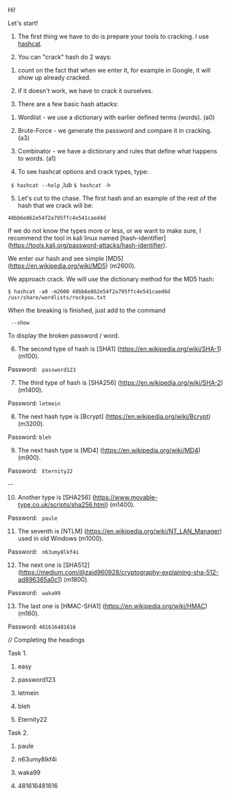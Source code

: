 Hi!

Let's start!

1. The first thing we have to do is prepare your tools to cracking. I use [hashcat](https://hashcat.net/hashcat/).

2. You can "crack" hash do 2 ways:

1) count on the fact that when we enter it, for example in Google, it will show up already cracked.

2) if it doesn't work, we have to crack it ourselves.

3. There are a few basic hash attacks:

1) Wordlist - we use a dictionary with earlier defined terms (words). (a0)

2) Brute-Force - we generate the password and compare it in cracking. (a3)

3) Combinator - we have a dictionary and rules that define what happens to words. (a1)

4. To see hashcat options and crack types, type:

``` $ hashcat --help``` ,lub ``` $ hashcat -h ```

5. Let's cut to the chase. The first hash and an example of the rest of the hash that we crack will be:

``` 48bb6e862e54f2a795ffc4e541caed4d ```

If we do not know the types more or less, or we want to make sure, I recommend the tool
in kali linux named [hash-identifier] (https://tools.kali.org/password-attacks/hash-identifier).

We enter our hash and see simple [MD5] (https://en.wikipedia.org/wiki/MD5) (m2600).

We approach crack. We will use the dictionary method for the MD5 hash:

```$ hashcat -a0 -m2600 48bb6e862e54f2a795ffc4e541caed4d /usr/share/wordlists/rockyou.txt```

When the breaking is finished, just add to the command

``` --show```

To display the broken password / word.

6. The second type of hash is [SHA1] (https://en.wikipedia.org/wiki/SHA-1) (m100).

Password: ``` password123```

7. The third type of hash is [SHA256] (https://en.wikipedia.org/wiki/SHA-2) (m1400).

Password: ```letmein```

8. The next hash type is [Bcrypt] (https://en.wikipedia.org/wiki/Bcrypt) (m3200).

Password: ```bleh```

9. The next hash type is [MD4] (https://en.wikipedia.org/wiki/MD4) (m900).

Password: ``` Eternity22```

--

10. Another type is [SHA256] (https://www.movable-type.co.uk/scripts/sha256.html) (m1400).

Password: ``` paule```

11. The seventh is [NTLM] (https://en.wikipedia.org/wiki/NT_LAN_Manager) used in old Windows (m1000).

Password: ``` n63umy8lkf4i```

12. The next one is [SHA512] (https://medium.com/@zaid960928/cryptography-explaining-sha-512-ad896365a0c1) (m1800).

Password: ``` waka99```

13. The last one is [HMAC-SHA1] (https://en.wikipedia.org/wiki/HMAC) (m160).

Password: ``` 481616481616 ```


// Completing the headings

Task 1.

1) easy

2) password123

3) letmein

4) bleh

5) Eternity22

Task 2.

1) paule

2) n63umy8lkf4i

3) waka99

4) 481616481616